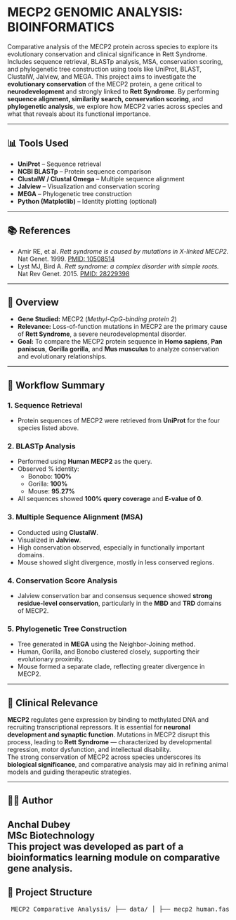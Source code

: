 # MECP2 GENOMIC ANALYSIS: BIOINFORMATICS
Comparative analysis of the MECP2 protein across species to explore its evolutionary conservation and clinical significance in Rett Syndrome. Includes sequence retrieval, BLASTp analysis, MSA, conservation scoring, and phylogenetic tree construction using tools like UniProt, BLAST, ClustalW, Jalview, and MEGA.
This project aims to investigate the **evolutionary conservation** of the MECP2 protein, a gene critical to **neurodevelopment** and strongly linked to **Rett Syndrome**. By performing **sequence alignment, similarity search, conservation scoring**, and **phylogenetic analysis**, we explore how MECP2 varies across species and what that reveals about its functional importance.


---

## 📊 Tools Used

- **UniProt** – Sequence retrieval
- **NCBI BLASTp** – Protein sequence comparison
- **ClustalW / Clustal Omega** – Multiple sequence alignment
- **Jalview** – Visualization and conservation scoring
- **MEGA** – Phylogenetic tree construction
- **Python (Matplotlib)** – Identity plotting (optional)

---

## 📚 References

- Amir RE, et al. *Rett syndrome is caused by mutations in X-linked MECP2.* Nat Genet. 1999. [PMID: 10508514](https://pubmed.ncbi.nlm.nih.gov/10508514/)
- Lyst MJ, Bird A. *Rett syndrome: a complex disorder with simple roots.* Nat Rev Genet. 2015. [PMID: 28229398](https://pubmed.ncbi.nlm.nih.gov/28229398/)

---


## 📌 Overview

- **Gene Studied:** MECP2 (*Methyl-CpG-binding protein 2*)
- **Relevance:** Loss-of-function mutations in MECP2 are the primary cause of **Rett Syndrome**, a severe neurodevelopmental disorder.
- **Goal:** To compare the MECP2 protein sequence in **Homo sapiens**, **Pan paniscus**, **Gorilla gorilla**, and **Mus musculus** to analyze conservation and evolutionary relationships.

---

## 🧪 Workflow Summary

### 1. **Sequence Retrieval**
- Protein sequences of MECP2 were retrieved from **UniProt** for the four species listed above.

### 2. **BLASTp Analysis**
- Performed using **Human MECP2** as the query.
- Observed % identity:
  - Bonobo: **100%**
  - Gorilla: **100%**
  - Mouse: **95.27%**
- All sequences showed **100% query coverage** and **E-value of 0**.

### 3. **Multiple Sequence Alignment (MSA)**
- Conducted using **ClustalW**.
- Visualized in **Jalview**.
- High conservation observed, especially in functionally important domains.
- Mouse showed slight divergence, mostly in less conserved regions.

### 4. **Conservation Score Analysis**
- Jalview conservation bar and consensus sequence showed **strong residue-level conservation**, particularly in the **MBD** and **TRD** domains of MECP2.

### 5. **Phylogenetic Tree Construction**
- Tree generated in **MEGA** using the Neighbor-Joining method.
- Human, Gorilla, and Bonobo clustered closely, supporting their evolutionary proximity.
- Mouse formed a separate clade, reflecting greater divergence in MECP2.

---

## 🧠 Clinical Relevance

**MECP2** regulates gene expression by binding to methylated DNA and recruiting transcriptional repressors. It is essential for **neuronal development and synaptic function**. Mutations in MECP2 disrupt this process, leading to **Rett Syndrome** — characterized by developmental regression, motor dysfunction, and intellectual disability.  
The strong conservation of MECP2 across species underscores its **biological significance**, and comparative analysis may aid in refining animal models and guiding therapeutic strategies.

---

## 👩‍🔬 Author

**Anchal Dubey**  
MSc Biotechnology  
This project was developed as part of a bioinformatics learning module on comparative gene analysis.
---


## 📁 Project Structure
<pre> MECP2_Comparative_Analysis/ ├── data/ │ ├── mecp2_human.fasta │ ├── mecp2_panpaniscus.fasta │ ├── mecp2_gorilla.fasta │ └── mecp2_mouse.fasta │ ├── results/ │ ├── blast/ │ │ └── blastp_results.txt │ ├── msa_alignment.aln │ ├── msa_conservation.png │ └── phylogenetic_tree.png │ ├── identity_plot.py └── README.md </pre>


